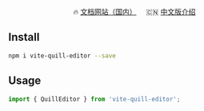 <p align="center">
  🔥 <a href="https://">文档网站（国内）</a>
  &nbsp;
  &nbsp;
  🇨🇳 <a href="./README.zh-CN.md">中文版介绍</a>
</p>




## Install


```bash
npm i vite-quill-editor --save
```

## Usage
```js
import { QuillEditor } from 'vite-quill-editor';

```

